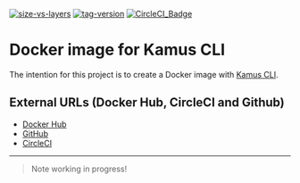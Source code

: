[![size-vs-layers](https://images.microbadger.com/badges/image/lozanomatheus/kamus_cli:latest.svg)](https://microbadger.com/images/lozanomatheus/kamus_cli:latest "Size vs Layers")
[![tag-version](https://images.microbadger.com/badges/version/lozanomatheus/kamus_cli:latest.svg)](https://microbadger.com/images/lozanomatheus/kamus_cli:latest "Tag Version")
[![CircleCI_Badge](https://img.shields.io/circleci/build/github/LozanoMatheus/docker_kamus_cli/master.svg?style=plastic)](https://circleci.com/gh/LozanoMatheus/docker_kamus_cli/tree/master)

# Docker image for Kamus CLI

The intention for this project is to create a Docker image with [Kamus CLI](https://github.com/Soluto/kamus).

## External URLs (Docker Hub, CircleCI and Github)

* [Docker Hub](https://hub.docker.com/r/lozanomatheus/kamus_cli)
* [GitHub](https://github.com/LozanoMatheus/docker_kamus_cli)
* [CircleCI](https://circleci.com/gh/LozanoMatheus/docker_kamus_cli)

---

> Note working in progress!
